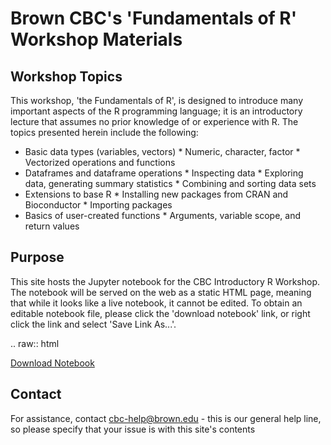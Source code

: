 # Brown CBC's 'Fundamentals of R' Workshop Materials
	
## Workshop Topics

This workshop, 'the Fundamentals of R', is designed to introduce many important aspects of the R programming language; it is an introductory lecture that assumes no prior knowledge of or experience with R.  The topics presented herein include the following:

* Basic data types (variables, vectors)
        * Numeric, character, factor
        * Vectorized operations and functions
* Dataframes and dataframe operations
        * Inspecting data
        * Exploring data, generating summary statistics
        * Combining and sorting data sets
* Extensions to base R
		* Installing new packages from CRAN and Bioconductor
		* Importing packages
* Basics of user-created functions
        * Arguments, variable scope, and return values


## Purpose

This site hosts the Jupyter notebook for the CBC Introductory R Workshop.  The notebook will be served on the web as a static HTML page, meaning that while it looks like a live notebook, it cannot be edited.  To obtain an editable notebook file, please click the 'download notebook' link, or right click the link and select 'Save Link As...'.

.. raw:: html

<a href="../assets/r_workshop_notebook_with_output.ipynb" download>Download Notebook</a>


## Contact

For assistance, contact cbc-help@brown.edu - this is our general help line, so please specify that your issue is with this site's contents